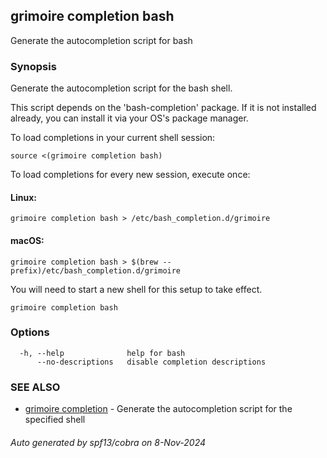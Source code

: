 ## grimoire completion bash

Generate the autocompletion script for bash

### Synopsis

Generate the autocompletion script for the bash shell.

This script depends on the 'bash-completion' package.
If it is not installed already, you can install it via your OS's package manager.

To load completions in your current shell session:

	source <(grimoire completion bash)

To load completions for every new session, execute once:

#### Linux:

	grimoire completion bash > /etc/bash_completion.d/grimoire

#### macOS:

	grimoire completion bash > $(brew --prefix)/etc/bash_completion.d/grimoire

You will need to start a new shell for this setup to take effect.


```
grimoire completion bash
```

### Options

```
  -h, --help              help for bash
      --no-descriptions   disable completion descriptions
```

### SEE ALSO

* [grimoire completion](grimoire_completion.md)	 - Generate the autocompletion script for the specified shell

###### Auto generated by spf13/cobra on 8-Nov-2024
